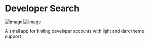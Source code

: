# Developer Search

![image](https://github.com/user-attachments/assets/5662cf52-3c0a-44bf-b3c6-85304111a451)
![image](https://github.com/user-attachments/assets/e60d1792-d681-4241-80a8-5d4b2de4f545)

A small app for finding developer accounts with light and dark theme support.
